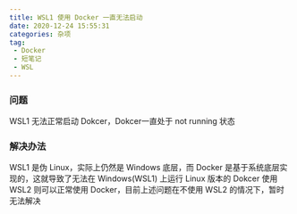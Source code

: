 ```yaml
---
title: WSL1 使用 Docker 一直无法启动
date: 2020-12-24 15:55:31
categories: 杂项
tag:
 - Docker
 - 短笔记
 - WSL
---
```


### 问题
WSL1 无法正常启动 Dokcer，Dokcer一直处于 not running 状态

### 解决办法
WSL1 是伪 Linux，实际上仍然是 Windows 底层，而 Docker 是基于系统底层实现的，这就导致了无法在 Windows(WSL1) 上运行 Linux 版本的 Dokcer
使用 WSL2 则可以正常使用 Docker，目前上述问题在不使用 WSL2 的情况下，暂时无法解决
